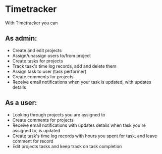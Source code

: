 # Timetracker

With Timetracker you can


## As admin:

* Create and edit projects
* Assign/unassign users to/from project
* Create tasks for projects
* Track task's time log records, add and delete them
* Assign task to user (task performer)
* Create comments for projects
* Receive email notifications when your task is updated, with updates details

## As a user:

* Looking through projects you are assigned to
* Create comments for projects
* Receive email notifications with updates details when task you're assigned to, is updated
* Create task's time log records with hours you spent for task, and leave comment for record
* Edit projects tasks and keep track on task completion
